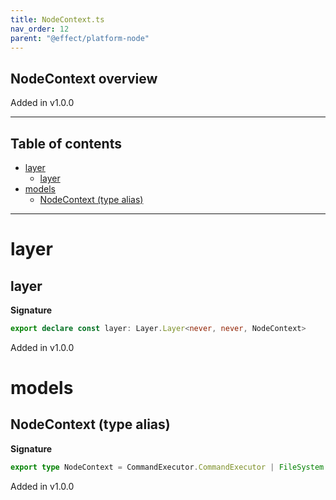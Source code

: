 ```yaml
---
title: NodeContext.ts
nav_order: 12
parent: "@effect/platform-node"
---
```


## NodeContext overview

Added in v1.0.0

---

<h2 class="text-delta">Table of contents</h2>

- [layer](#layer)
  - [layer](#layer-1)
- [models](#models)
  - [NodeContext (type alias)](#nodecontext-type-alias)

---

# layer

## layer

**Signature**

```ts
export declare const layer: Layer.Layer<never, never, NodeContext>
```

Added in v1.0.0

# models

## NodeContext (type alias)

**Signature**

```ts
export type NodeContext = CommandExecutor.CommandExecutor | FileSystem.FileSystem | Path.Path
```

Added in v1.0.0

